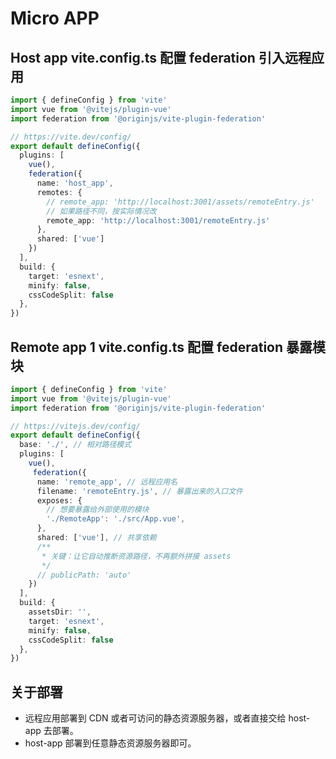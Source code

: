 # Micro APP

## Host app vite.config.ts 配置 federation 引入远程应用

```ts vite.config.ts
import { defineConfig } from 'vite'
import vue from '@vitejs/plugin-vue'
import federation from '@originjs/vite-plugin-federation'

// https://vite.dev/config/
export default defineConfig({
  plugins: [
    vue(),
    federation({
      name: 'host_app',
      remotes: {
        // remote_app: 'http://localhost:3001/assets/remoteEntry.js'
        // 如果路径不同，按实际情况改
        remote_app: 'http://localhost:3001/remoteEntry.js'
      },
      shared: ['vue']
    })
  ],
  build: {
    target: 'esnext',
    minify: false,
    cssCodeSplit: false
  },
})

```

## Remote app 1 vite.config.ts 配置 federation 暴露模块 

```ts vite.config.ts
import { defineConfig } from 'vite'
import vue from '@vitejs/plugin-vue'
import federation from '@originjs/vite-plugin-federation'

// https://vitejs.dev/config/
export default defineConfig({
  base: './', // 相对路径模式
  plugins: [
    vue(),
     federation({
      name: 'remote_app', // 远程应用名
      filename: 'remoteEntry.js', // 暴露出来的入口文件
      exposes: {
        // 想要暴露给外部使用的模块
        './RemoteApp': './src/App.vue',
      },
      shared: ['vue'], // 共享依赖
      /**
       * 关键：让它自动推断资源路径，不再额外拼接 assets
       */
      // publicPath: 'auto'
    })
  ],
  build: {
    assetsDir: '',
    target: 'esnext',
    minify: false,
    cssCodeSplit: false
  },
})
```

## 关于部署

- 远程应用部署到 CDN 或者可访问的静态资源服务器，或者直接交给 host-app 去部署。
- host-app 部署到任意静态资源服务器即可。